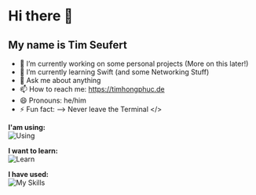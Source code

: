 # Hi there 👋
## My name is Tim Seufert

- 🔭 I’m currently working on some personal projects (More on this later!)
- 🌱 I’m currently learning Swift (and some Networking Stuff)
- 💬 Ask me about anything 
- 📫 How to reach me: https://timhongphuc.de
- 😄 Pronouns: he/him
- ⚡ Fun fact: 
-->
   Never leave the Terminal </>

**I'am using:** <br>
![Using](https://go-skill-icons.vercel.app/api/icons?i=swift,stackoverflow,obsidian,discord&theme=dark)

**I want to learn:** <br>
![Learn]([https://skillicons.dev/icons?i=](https://go-skill-icons.vercel.app/api/icons?i=)astro,supabase,ts,react,docker,py&theme=dark)

**I have used:** <br>
![My Skills]([https://skillicons.dev/icons?i=](https://go-skill-icons.vercel.app/api/icons?i=)github,figma,postman,vscode,linux,arch,raspberrypi,ubuntu,gatsby,vercel,notion,kali,replit,robloxstudio,unity&theme=dark)
